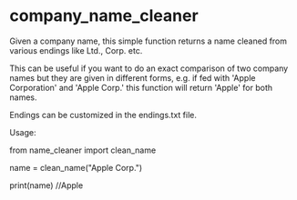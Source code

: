 # company_name_cleaner

Given a company name, this simple function returns a name cleaned from various endings like Ltd., Corp. etc.

This can be useful if you want to do an exact comparison of two company names but they are given in different forms, e.g. if fed with 'Apple Corporation' and 'Apple Corp.' this function will return 'Apple' for both names.

Endings can be customized in the endings.txt file.

Usage:

from name_cleaner import clean_name

name = clean_name("Apple Corp.")

print(name) //Apple
